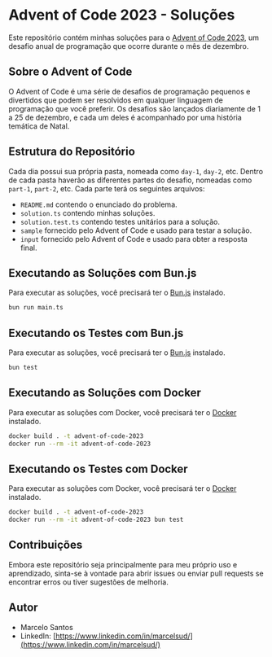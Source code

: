 # Advent of Code 2023 - Soluções

Este repositório contém minhas soluções para o [Advent of Code 2023](https://adventofcode.com/2023), um desafio anual de programação que ocorre durante o mês de dezembro.

## Sobre o Advent of Code

O Advent of Code é uma série de desafios de programação pequenos e divertidos que podem ser resolvidos em qualquer linguagem de programação que você preferir. Os desafios são lançados diariamente de 1 a 25 de dezembro, e cada um deles é acompanhado por uma história temática de Natal.

## Estrutura do Repositório

Cada dia possui sua própria pasta, nomeada como `day-1`, `day-2`, etc. Dentro de cada pasta haverão as diferentes partes do desafio, nomeadas como `part-1`, `part-2`, etc. Cada parte terá os seguintes arquivos:

- `README.md` contendo o enunciado do problema.
- `solution.ts` contendo minhas soluções.
- `solution.test.ts` contendo testes unitários para a solução.
- `sample` fornecido pelo Advent of Code e usado para testar a solução.
- `input` fornecido pelo Advent of Code e usado para obter a resposta final.

## Executando as Soluções com Bun.js

Para executar as soluções, você precisará ter o [Bun.js](https://bun.sh/) instalado.

```bash
bun run main.ts
```

## Executando os Testes com Bun.js

Para executar as soluções, você precisará ter o [Bun.js](https://bun.sh/) instalado.

```bash
bun test
```

## Executando as Soluções com Docker

Para executar as soluções com Docker, você precisará ter o [Docker](https://www.docker.com/) instalado.

```bash
docker build . -t advent-of-code-2023
docker run --rm -it advent-of-code-2023
```

## Executando os Testes com Docker

Para executar as soluções com Docker, você precisará ter o [Docker](https://www.docker.com/) instalado.

```bash
docker build . -t advent-of-code-2023
docker run --rm -it advent-of-code-2023 bun test
```

## Contribuições

Embora este repositório seja principalmente para meu próprio uso e aprendizado, sinta-se à vontade para abrir issues ou enviar pull requests se encontrar erros ou tiver sugestões de melhoria.

## Autor

- Marcelo Santos
- LinkedIn: [https://www.linkedin.com/in/marcelsud/](https://www.linkedin.com/in/marcelsud/)

